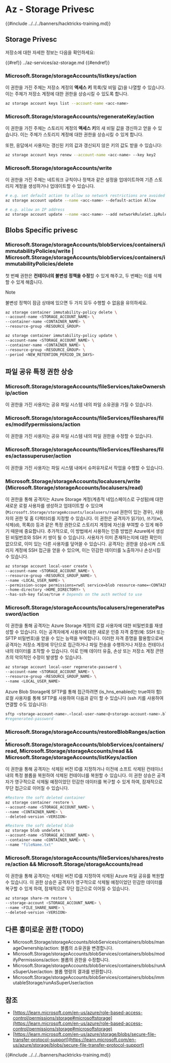 # Az - Storage Privesc

{{#include ../../../banners/hacktricks-training.md}}

## Storage Privesc

저장소에 대한 자세한 정보는 다음을 확인하세요:

{{#ref}}
../az-services/az-storage.md
{{#endref}}

### Microsoft.Storage/storageAccounts/listkeys/action

이 권한을 가진 주체는 저장소 계정의 **액세스 키** 목록(및 비밀 값)을 나열할 수 있습니다. 이는 주체가 저장소 계정에 대한 권한을 상승시킬 수 있도록 합니다.
```bash
az storage account keys list --account-name <acc-name>
```
### Microsoft.Storage/storageAccounts/regenerateKey/action

이 권한을 가진 주체는 스토리지 계정의 **액세스 키**의 새 비밀 값을 갱신하고 얻을 수 있습니다. 이는 주체가 스토리지 계정에 대한 권한을 상승시킬 수 있게 합니다.

또한, 응답에서 사용자는 갱신된 키의 값과 갱신되지 않은 키의 값도 받을 수 있습니다:
```bash
az storage account keys renew --account-name <acc-name> --key key2
```
### Microsoft.Storage/storageAccounts/write

이 권한을 가진 주체는 네트워크 규칙이나 정책과 같은 설정을 업데이트하여 기존 스토리지 계정을 생성하거나 업데이트할 수 있습니다.
```bash
# e.g. set default action to allow so network restrictions are avoided
az storage account update --name <acc-name> --default-action Allow

# e.g. allow an IP address
az storage account update --name <acc-name> --add networkRuleSet.ipRules value=<ip-address>
```
## Blobs Specific privesc

### Microsoft.Storage/storageAccounts/blobServices/containers/immutabilityPolicies/write | Microsoft.Storage/storageAccounts/blobServices/containers/immutabilityPolicies/delete

첫 번째 권한은 **컨테이너의 불변성 정책을 수정**할 수 있게 해주고, 두 번째는 이를 삭제할 수 있게 해줍니다.

> [!NOTE]
> 불변성 정책이 잠금 상태에 있으면 두 가지 모두 수행할 수 없음을 유의하세요.
```bash
az storage container immutability-policy delete \
--account-name <STORAGE_ACCOUNT_NAME> \
--container-name <CONTAINER_NAME> \
--resource-group <RESOURCE_GROUP>

az storage container immutability-policy update \
--account-name <STORAGE_ACCOUNT_NAME> \
--container-name <CONTAINER_NAME> \
--resource-group <RESOURCE_GROUP> \
--period <NEW_RETENTION_PERIOD_IN_DAYS>
```
## 파일 공유 특정 권한 상승

### Microsoft.Storage/storageAccounts/fileServices/takeOwnership/action

이 권한을 가진 사용자는 공유 파일 시스템 내의 파일 소유권을 가질 수 있습니다.

### Microsoft.Storage/storageAccounts/fileServices/fileshares/files/modifypermissions/action

이 권한을 가진 사용자는 공유 파일 시스템 내의 파일 권한을 수정할 수 있습니다.

### Microsoft.Storage/storageAccounts/fileServices/fileshares/files/actassuperuser/action

이 권한을 가진 사용자는 파일 시스템 내에서 슈퍼유저로서 작업을 수행할 수 있습니다.

### Microsoft.Storage/storageAccounts/localusers/write (Microsoft.Storage/storageAccounts/localusers/read)

이 권한을 통해 공격자는 Azure Storage 계정(계층적 네임스페이스로 구성됨)에 대한 새로운 로컬 사용자를 생성하고 업데이트할 수 있으며(`Microsoft.Storage/storageAccounts/localusers/read` 권한이 있는 경우), 사용자의 권한 및 홈 디렉터리를 지정할 수 있습니다. 이 권한은 공격자가 읽기(r), 쓰기(w), 삭제(d), 목록(l) 등과 같은 특정 권한으로 스토리지 계정에 자신을 부여할 수 있게 해주기 때문에 중요합니다. 추가적으로, 이 방법에서 사용하는 인증 방법은 Azure에서 생성된 비밀번호와 SSH 키 쌍이 될 수 있습니다. 사용자가 이미 존재하는지에 대한 확인이 없으므로, 이미 있는 다른 사용자를 덮어쓸 수 있습니다. 공격자는 권한을 상승시켜 스토리지 계정에 SSH 접근을 얻을 수 있으며, 이는 민감한 데이터를 노출하거나 손상시킬 수 있습니다.
```bash
az storage account local-user create \
--account-name <STORAGE_ACCOUNT_NAME> \
--resource-group <RESOURCE_GROUP_NAME> \
--name <LOCAL_USER_NAME> \
--permission-scope permissions=rwdl service=blob resource-name=<CONTAINER_NAME> \
--home-directory <HOME_DIRECTORY> \
--has-ssh-key false/true # Depends on the auth method to use
```
### Microsoft.Storage/storageAccounts/localusers/regeneratePassword/action

이 권한을 통해 공격자는 Azure Storage 계정의 로컬 사용자에 대한 비밀번호를 재생성할 수 있습니다. 이는 공격자에게 사용자에 대한 새로운 인증 자격 증명(예: SSH 또는 SFTP 비밀번호)을 얻을 수 있는 능력을 부여합니다. 이러한 자격 증명을 활용함으로써 공격자는 저장소 계정에 무단으로 접근하거나 파일 전송을 수행하거나 저장소 컨테이너 내의 데이터를 조작할 수 있습니다. 이로 인해 데이터 유출, 손상 또는 저장소 계정 콘텐츠의 악의적인 수정이 발생할 수 있습니다.
```bash
az storage account local-user regenerate-password \
--account-name <STORAGE_ACCOUNT_NAME> \
--resource-group <RESOURCE_GROUP_NAME> \
--name <LOCAL_USER_NAME>
```
Azure Blob Storage에 SFTP를 통해 접근하려면 (is_hns_enabled는 true여야 함) 로컬 사용자를 통해 SFTP를 사용하여 다음과 같이 할 수 있습니다 (ssh 키를 사용하여 연결할 수도 있습니다):
```bash
sftp <storage-account-name>.<local-user-name>@<storage-account-name>.blob.core.windows.net
#regenerated-password
```
### Microsoft.Storage/storageAccounts/restoreBlobRanges/action, Microsoft.Storage/storageAccounts/blobServices/containers/read, Microsoft.Storage/storageAccounts/read && Microsoft.Storage/storageAccounts/listKeys/action

이 권한을 통해 공격자는 삭제된 버전 ID를 지정하거나 이전에 소프트 삭제된 컨테이너 내의 특정 블롭을 복원하여 삭제된 컨테이너를 복원할 수 있습니다. 이 권한 상승은 공격자가 영구적으로 삭제될 예정이었던 민감한 데이터를 복구할 수 있게 하여, 잠재적으로 무단 접근으로 이어질 수 있습니다.
```bash
#Restore the soft deleted container
az storage container restore \
--account-name <STORAGE_ACCOUNT_NAME> \
--name <CONTAINER_NAME> \
--deleted-version <VERSION>

#Restore the soft deleted blob
az storage blob undelete \
--account-name <STORAGE_ACCOUNT_NAME> \
--container-name <CONTAINER_NAME> \
--name "fileName.txt"
```
### Microsoft.Storage/storageAccounts/fileServices/shares/restore/action && Microsoft.Storage/storageAccounts/read

이 권한을 통해 공격자는 삭제된 버전 ID를 지정하여 삭제된 Azure 파일 공유를 복원할 수 있습니다. 이 권한 상승은 공격자가 영구적으로 삭제될 예정이었던 민감한 데이터를 복구할 수 있게 하여, 잠재적으로 무단 접근으로 이어질 수 있습니다.
```bash
az storage share-rm restore \
--storage-account <STORAGE_ACCOUNT_NAME> \
--name <FILE_SHARE_NAME> \
--deleted-version <VERSION>
```
## 다른 흥미로운 권한 (TODO)

- Microsoft.Storage/storageAccounts/blobServices/containers/blobs/manageOwnership/action: 블롭의 소유권을 변경합니다.
- Microsoft.Storage/storageAccounts/blobServices/containers/blobs/modifyPermissions/action: 블롭의 권한을 수정합니다.
- Microsoft.Storage/storageAccounts/blobServices/containers/blobs/runAsSuperUser/action: 블롭 명령의 결과를 반환합니다.
- Microsoft.Storage/storageAccounts/blobServices/containers/blobs/immutableStorage/runAsSuperUser/action

## 참조

- [https://learn.microsoft.com/en-us/azure/role-based-access-control/permissions/storage#microsoftstorage](https://learn.microsoft.com/en-us/azure/role-based-access-control/permissions/storage#microsoftstorage)
- [https://learn.microsoft.com/en-us/azure/storage/blobs/secure-file-transfer-protocol-support](https://learn.microsoft.com/en-us/azure/storage/blobs/secure-file-transfer-protocol-support)

{{#include ../../../banners/hacktricks-training.md}}
